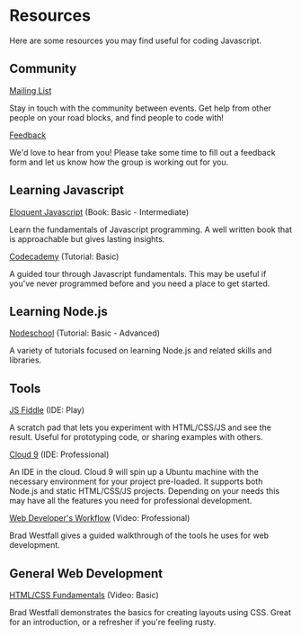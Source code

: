 # Resources
Here are some resources you may find useful for coding Javascript.

## Community

[Mailing List](https://groups.google.com/forum/#!forum/phoenixjavascript)

Stay in touch with the community between events. Get help from other people on your road blocks, and find people to code with!

[Feedback](https://docs.google.com/a/torchlightsoftware.com/forms/d/1gCTazPooTO3su7Lj_otEWq-dbgjRniZrHUT-FgXpxAM/viewform)

We'd love to hear from you! Please take some time to fill out a feedback form and let us know how the group is working out for you.

## Learning Javascript

[Eloquent Javascript](http://eloquentjavascript.net/) (Book: Basic - Intermediate)

Learn the fundamentals of Javascript programming. A well written book that is approachable but gives lasting insights.

[Codecademy](http://www.codecademy.com/tracks/javascript) (Tutorial: Basic)

A guided tour through Javascript fundamentals. This may be useful if you've never programmed before and you need a place to get started.

## Learning Node.js

[Nodeschool](http://nodeschool.io/) (Tutorial: Basic - Advanced)

A variety of tutorials focused on learning Node.js and related skills and libraries.

## Tools

[JS Fiddle](http://jsfiddle.net/) (IDE: Play)

A scratch pad that lets you experiment with HTML/CSS/JS and see the result. Useful for prototyping code, or sharing examples with others.

[Cloud 9](https://c9.io/) (IDE: Professional)

An IDE in the cloud. Cloud 9 will spin up a Ubuntu machine with the necessary environment for your project pre-loaded. It supports both Node.js and static HTML/CSS/JS projects. Depending on your needs this may have all the features you need for professional development.

[Web Developer's Workflow](https://www.youtube.com/playlist?list=PLMve8qV_h5E-avc6R9Fi4piBwCVYkyvo1) (Video: Professional)

Brad Westfall gives a guided walkthrough of the tools he uses for web development.

## General Web Development

[HTML/CSS Fundamentals](https://www.youtube.com/playlist?list=PLMve8qV_h5E-jiumev7IX13RkItNUy_ba) (Video: Basic)

Brad Westfall demonstrates the basics for creating layouts using CSS. Great for an introduction, or a refresher if you're feeling rusty.
